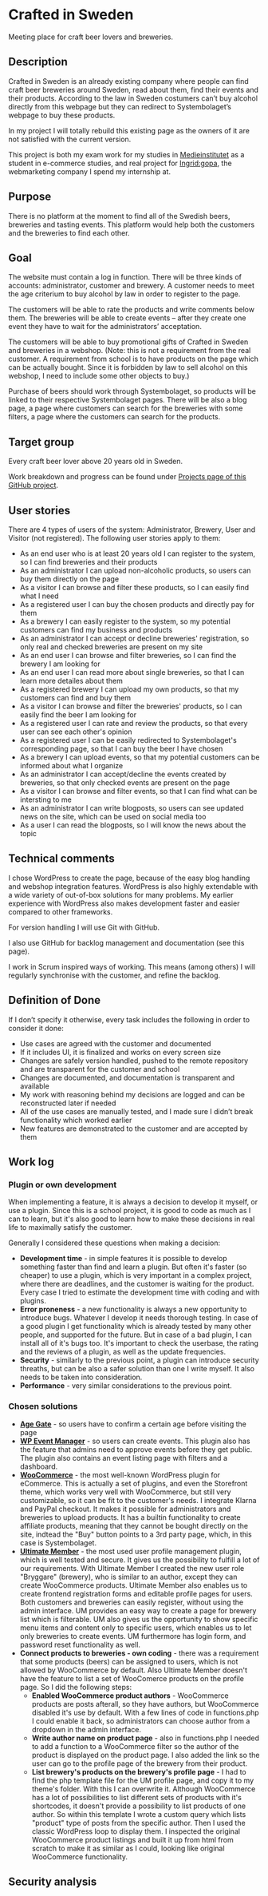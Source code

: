 # Crafted in Sweden
Meeting place for craft beer lovers and breweries.

## Description

Crafted in Sweden is an already existing company where people can find craft beer breweries around Sweden, read about them, find their events and their products. According to the law in Sweden costumers can’t buy alcohol directly from this webpage but they can redirect to Systembolaget’s webpage to buy these products.

In my project I will totally rebuild this existing page as the owners of it are not satisfied with the current version.

This project is both my exam work for my studies in [Medieinstitutet](https://medieinstitutet.se/) as a student in e-commerce studies, and real project for [Ingrid:gopa](https://www.ingridgopa.se/), the webmarketing company I spend my internship at.

## Purpose

There is no platform at the moment to find all of the Swedish beers, breweries and tasting events. This platform would help both the customers and the breweries to find each other.

## Goal

The website must contain a log in function. There will be three kinds of accounts: administrator, customer and brewery. A customer needs to meet the age criterium to buy alcohol by law in order to register to the page.

The customers will be able to rate the products and write comments below them. The breweries will be able to create events – after they create one event they have to wait for the administrators’ acceptation.

The customers will be able to buy promotional gifts of Crafted in Sweden and breweries in a webshop. (Note: this is not a requirement from the real customer. A requirement from school is to have products on the page which can be actually bought. Since it is forbidden by law to sell alcohol on this webshop, I need to include some other objects to buy.)

Purchase of beers should work through Systembolaget, so products will be linked to their respective Systembolaget pages.
There will be also a blog page, a page where customers can search for the breweries with some filters, a page where the customers can search for the products.

## Target group

Every craft beer lover above 20 years old in Sweden.

Work breakdown and progress can be found under [Projects page of this GitHub project](https://github.com/vogelsara/crafted-in-sweden/projects/1).

## User stories

There are 4 types of users of the system: Administrator, Brewery, User and Visitor (not registered). The following user stories apply to them:

* As an end user who is at least 20 years old I can register to the system, so I can find breweries and their products
* As an administrator I can upload non-alcoholic products, so users can buy them directly on the page
* As a visitor I can browse and filter these products, so I can easily find what I need
* As a registered user I can buy the chosen products and directly pay for them
* As a brewery I can easily register to the system, so my potential customers can find my business and products
* As an administrator I can accept or decline breweries' registration, so only real and checked breweries are present on my site
* As an end user I can browse and filter breweries, so I can find the brewery I am looking for
* As an end user I can read more about single breweries, so that I can learn more detailes about them
* As a registered brewery I can upload my own products, so that my customers can find and buy them
* As a visitor I can browse and filter the breweries' products, so I can easily find the beer I am looking for
* As a registered user I can rate and review the products, so that every user can see each other's opinion
* As a registered user I can be easily redirected to Systembolaget's corresponding page, so that I can buy the beer I have chosen
* As a brewery I can upload events, so that my potential customers can be informed about what I organize
* As an administrator I can accept/decline the events created by breweries, so that only checked events are present on the page
* As a visitor I can browse and filter events, so that I can find what can be intersting to me
* As an administrator I can write blogposts, so users can see updated news on the site, which can be used on social media too
* As a user I can read the blogposts, so I will know the news about the topic
 
## Technical comments

I chose WordPress to create the page, because of the easy blog handling and webshop integration features. WordPress is also highly extendable with a wide variety of out-of-box solutions for many problems. My earlier experience with WordPress also makes development faster and easier compared to other frameworks.

For version handling I will use Git with GitHub.

I also use GitHub for backlog management and documentation (see this page).

I work in Scrum inspired ways of working. This means (among others) I will regularly synchronise with the customer, and refine the backlog.

## Definition of Done

If I don’t specify it otherwise, every task includes the following in order to consider it done:
* Use cases are agreed with the customer and documented
* If it includes UI, it is finalized and works on every screen size
* Changes are safely version handled, pushed to the remote repository and are transparent for the customer and school
* Changes are documented, and documentation is transparent and available
* My work with reasoning behind my decisions are logged and can be reconstructed later if needed
* All of the use cases are manually tested, and I made sure I didn’t break functionality which worked earlier
* New features are demonstrated to the customer and are accepted by them

## Work log

### Plugin or own development

When implementing a feature, it is always a decision to develop it myself, or use a plugin. Since this is a school project, it is good to code as much as I can to learn, but it's also good to learn how to make these decisions in real life to maximally satisfy the customer.

Generally I considered these questions when making a decision:

* **Development time** - in simple features it is possible to develop something faster than find and learn a plugin. But often it's faster (so cheaper) to use a plugin, which is very important in a complex project, where there are deadlines, and the customer is waiting for the product. Every case I tried to estimate the development time with coding and with plugins.
* **Error proneness** - a new functionality is always a new opportunity to introduce bugs. Whatever I develop it needs thorough testing. In case of a good plugin I get functionality which is already tested by many other people, and supported for the future. But in case of a bad plugin, I can install all of it's bugs too. It's important to check the userbase, the rating and the reviews of a plugin, as well as the update frequencies.
* **Security** - similarly to the previous point, a plugin can introduce security threaths, but can be also a safer solution than one I write myself. It also needs to be taken into consideration.
* **Performance** - very similar considerations to the previous point.

### Chosen solutions

* **[Age Gate](https://wordpress.org/plugins/age-gate/)** - so users have to confirm a certain age before visiting the page
* **[WP Event Manager](https://wordpress.org/plugins/wp-event-manager/)** - so users can create events. This plugin also has the feature that admins need to approve events before they get public. The plugin also contains an event listing page with filters and a dashboard.
* **[WooCommerce](https://woocommerce.com/)** - the most well-known WordPress plugin for eCommerce. This is actually a set of plugins, and even the Storefront theme, which works very well with WooCommerce, but still very customizable, so it can be fit to the customer's needs. I integrate Klarna and PayPal checkout. It makes it possible for administrators and breweries to upload products. It has a builtin functionality to create affiliate products, meaning that they cannot be bought directly on the site, indtead the "Buy" button points to a 3rd party page, which, in this case is Systembolaget.
* **[Ultimate Member](https://hu.wordpress.org/plugins/ultimate-member/)** - the most used user profile management plugin, which is well tested and secure. It gives us the possibility to fulfill a lot of our requirements. With Ultimate Member I created the new user role "Bryggare" (brewery), who is similar to an author, except they can create WooCommerce products. Ultimate Member also enables us to create frontend registration forms and editable profile pages for users. Both customers and breweries can easily register, without using the admin interface. UM provides an easy way to create a page for brewery list which is filterable. UM also gives us the opportunity to show specific menu items and content only to specific users, which enables us to let only breweries to create events. UM furthermore has login form, and password reset functionality as well.
* **Connect products to breweries - own coding** - there was a requirement that some products (beers) can be assigned to users, which is not allowed by WooCommerce by default. Also Ultimate Member doesn't have the feature to list a set of WooComerce products on the profile page. So I did the following steps:
    * **Enabled WooCommerce product authors** - WooCommerce products are posts afterall, so they have authors, but WooCommerce disabled it's use by default. With a few lines of code in functions.php I could enable it back, so administrators can choose author from a dropdown in the admin interface.
    * **Write author name on product page** - also in functions.php I needed to add a function to a WooCommerce filter so the author of the product is displayed on the product page. I also added the link so the user can go to the profile page of the brewery from their product.
    * **List brewery's products on the brewery's profile page** - I had to find the php template file for the UM profile page, and copy it to my theme's folder. With this I can overwrite it. Although WooCommerce has a lot of possibilities to list different sets of products with it's shortcodes, it doesn't provide a possibility to list products of one author. So within this template I wrote a custom query which lists "product" type of posts from the specific author. Then I used the classic WordPress loop to display them. I inspected the original WooCommerce product listings and built it up from html from scratch to make it as similar as I could, looking like original WooCommerce functionality.

## Security analysis
